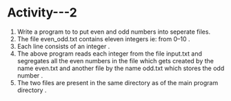# Activity---2
1. Write a program to to put even and odd numbers into seperate files.
2. The file even_odd.txt contains eleven integers ie: from 0–10 . 
3. Each line consists of an integer . 
4. The above program reads each integer from the file input.txt and segregates all the even numbers in the file which gets created by the name even.txt and another file by the name odd.txt which stores the odd number . 
5. The two files are present in the same directory as of the main program directory .
